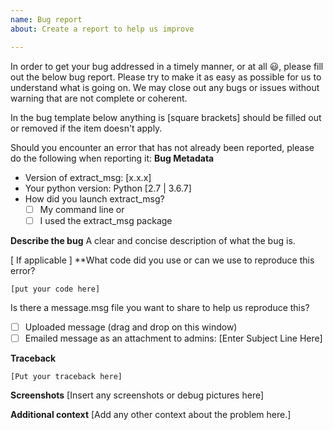 ```yaml
---
name: Bug report
about: Create a report to help us improve

---
```


In order to get your bug addressed in a timely manner, or at all :smiley:, please fill out the below bug report. Please try to make it as easy as possible for us to understand what is going on. We may close out any bugs or issues without warning that are not complete or coherent.

In the bug template below anything is [square brackets] should be filled out or removed if the item doesn't apply.

Should you encounter an error that has not already been reported, please do the following when reporting it:
**Bug Metadata**
* Version of extract_msg: [x.x.x]
* Your python version: Python [2.7 | 3.6.7]
* How did you launch extract_msg?
  - [ ] My command line or
  - [ ] I used the extract_msg package

**Describe the bug**
A clear and concise description of what the bug is.

[ If applicable ]
**What code did you use or can we use to reproduce this error?

```
[put your code here]
```

Is there a message.msg file you want to share to help us reproduce this?
- [ ] Uploaded message (drag and drop on this window)
- [ ] Emailed message as an attachment to admins: [Enter Subject Line Here]

**Traceback**
```
[Put your traceback here]
```

**Screenshots**
[Insert any screenshots or debug pictures here]

**Additional context**
[Add any other context about the problem here.]
